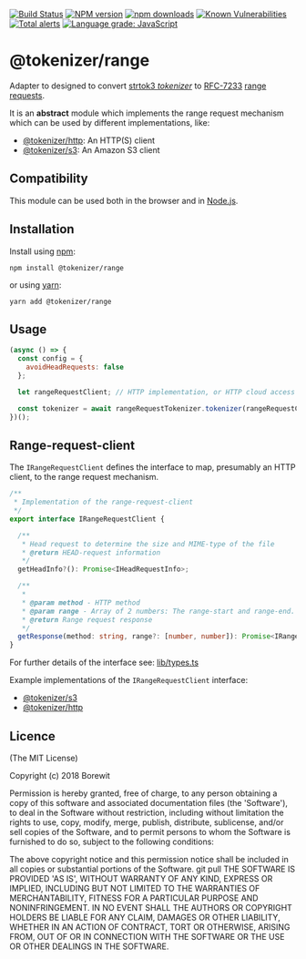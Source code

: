 [![Build Status](https://travis-ci.org/Borewit/tokenizer-range.svg?branch=master)](https://travis-ci.org/Borewit/tokenizer-range)
[![NPM version](https://badge.fury.io/js/%40tokenizer%2Frange.svg)](https://badge.fury.io/js/%40tokenizer%2Frange)
[![npm downloads](http://img.shields.io/npm/dm/@tokenizer/range.svg)](https://npmcharts.com/compare/@tokenizer/range?interval=30)
[![Known Vulnerabilities](https://snyk.io/test/github/Borewit/tokenizer-range/badge.svg?targetFile=package.json)](https://snyk.io/test/github/Borewit/tokenizer-range?targetFile=package.json)
[![Total alerts](https://img.shields.io/lgtm/alerts/g/Borewit/tokenizer-range.svg?logo=lgtm&logoWidth=18)](https://lgtm.com/projects/g/Borewit/tokenizer-range/alerts/)
[![Language grade: JavaScript](https://img.shields.io/lgtm/grade/javascript/g/Borewit/tokenizer-range.svg?logo=lgtm&logoWidth=18)](https://lgtm.com/projects/g/Borewit/tokenizer-range/context:javascript)

# @tokenizer/range

Adapter to designed to convert [strtok3 _tokenizer_](https://github.com/Borewit/strtok3#tokenizer) to [RFC-7233](https://tools.ietf.org/html/rfc7233#section-2.3) [range requests](https://developer.mozilla.org/en-US/docs/Web/HTTP/Range_requests).

It is an **abstract** module which implements the range request mechanism which can be used by different implementations, like:
* [@tokenizer/http](https://github.com/Borewit/tokenizer-http): An HTTP(S) client
* [@tokenizer/s3](https://github.com/Borewit/tokenizer-s3): An Amazon S3 client

## Compatibility
This module can be used both in the browser and in [Node.js](https://nodejs.org).

## Installation

Install using [npm](https://www.npmjs.com/get-npm):
```shell script
npm install @tokenizer/range
```

or using [yarn](https://yarnpkg.com/):
```shell script
yarn add @tokenizer/range
```

## Usage

```js
(async () => {
  const config = {
    avoidHeadRequests: false
  };

  let rangeRequestClient; // HTTP implementation, or HTTP cloud access adaptor

  const tokenizer = await rangeRequestTokenizer.tokenizer(rangeRequestClient, config);
})();
```

## Range-request-client

The `IRangeRequestClient` defines the interface to map, presumably an HTTP client, to the range request mechanism.

```ts
/**
 * Implementation of the range-request-client
 */
export interface IRangeRequestClient {

  /**
   * Head request to determine the size and MIME-type of the file
   * @return HEAD-request information
   */
  getHeadInfo?(): Promise<IHeadRequestInfo>;

  /**
   *
   * @param method - HTTP method
   * @param range - Array of 2 numbers: The range-start and range-end. An integer indicating the beginning and the end of range request in bytes.
   * @return Range request response
   */
  getResponse(method: string, range?: [number, number]): Promise<IRangeRequestResponse>;
}
```

For further details of the interface see: [lib/types.ts](lib/types.ts)

Example implementations of the `IRangeRequestClient` interface:
* [@tokenizer/s3](https://github.com/Borewit/tokenizer-s3/blob/master/lib/s3-request.ts)
* [@tokenizer/http](https://github.com/Borewit/tokenizer-http/blob/master/lib/http-client.ts)

## Licence

(The MIT License)

Copyright (c) 2018 Borewit

Permission is hereby granted, free of charge, to any person obtaining a copy of this software and associated documentation files (the 'Software'), to deal in the Software without restriction, including without limitation the rights to use, copy, modify, merge, publish, distribute, sublicense, and/or sell copies of the Software, and to permit persons to whom the Software is furnished to do so, subject to the following conditions:

The above copyright notice and this permission notice shall be included in all copies or substantial portions of the Software.
git pull
THE SOFTWARE IS PROVIDED 'AS IS', WITHOUT WARRANTY OF ANY KIND, EXPRESS OR IMPLIED, INCLUDING BUT NOT LIMITED TO THE WARRANTIES OF MERCHANTABILITY, FITNESS FOR A PARTICULAR PURPOSE AND NONINFRINGEMENT. IN NO EVENT SHALL THE AUTHORS OR COPYRIGHT HOLDERS BE LIABLE FOR ANY CLAIM, DAMAGES OR OTHER LIABILITY, WHETHER IN AN ACTION OF CONTRACT, TORT OR OTHERWISE, ARISING FROM, OUT OF OR IN CONNECTION WITH THE SOFTWARE OR THE USE OR OTHER DEALINGS IN THE SOFTWARE.
